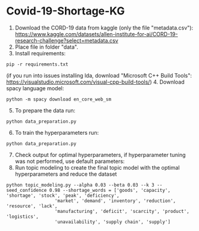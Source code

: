 # Covid-19-Shortage-KG

1. Download the CORD-19 data from kaggle (only the file "metadata.csv"): https://www.kaggle.com/datasets/allen-institute-for-ai/CORD-19-research-challenge?select=metadata.csv
2. Place file in folder "data".
3. Install requirements:
```
pip -r requirements.txt
```
(if you run into issues installing lda, download  "Microsoft C++ Build Tools": https://visualstudio.microsoft.com/visual-cpp-build-tools/)
4. Download spacy language model:
```
python -m spacy download en_core_web_sm
```
5. To prepare the data run:
```
python data_preparation.py
```
6. To train the hyperparameters run:
```
python data_preparation.py
```
7. Check output for optimal hyperparameters, if hyperparameter tuning was not performed, use default parameters:
8. Run topic modeling to create the final topic model with the optimal hyperparameters and reduce the dataset
```
python topic_modeling.py --alpha 0.03 --beta 0.03 --k 3 --seed_confidence 0.98 --shortage_words = ['goods', 'capacity', 'shortage', 'stock', 'peak', 'deficiency',
                  'market', 'demand', 'inventory', 'reduction', 'resource', 'lack',
                  'manufacturing', 'deficit', 'scarcity', 'product', 'logistics',
                  'unavailability', 'supply chain', 'supply']
``` 
